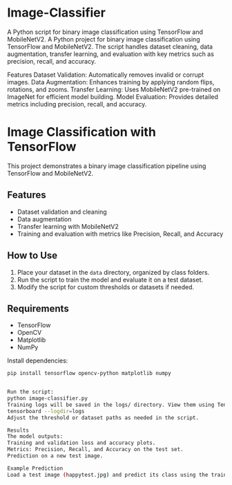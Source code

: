 # Image-Classifier
A Python script for binary image classification using TensorFlow and MobileNetV2. 
A Python project for binary image classification using TensorFlow and MobileNetV2. The script handles dataset cleaning, data augmentation, transfer learning, and evaluation with key metrics such as precision, recall, and accuracy.

Features
Dataset Validation: Automatically removes invalid or corrupt images.
Data Augmentation: Enhances training by applying random flips, rotations, and zooms.
Transfer Learning: Uses MobileNetV2 pre-trained on ImageNet for efficient model building.
Model Evaluation: Provides detailed metrics including precision, recall, and accuracy.

# Image Classification with TensorFlow

This project demonstrates a binary image classification pipeline using TensorFlow and MobileNetV2.

## Features
- Dataset validation and cleaning
- Data augmentation
- Transfer learning with MobileNetV2
- Training and evaluation with metrics like Precision, Recall, and Accuracy

## How to Use
1. Place your dataset in the `data` directory, organized by class folders.
2. Run the script to train the model and evaluate it on a test dataset.
3. Modify the script for custom thresholds or datasets if needed.

## Requirements
- TensorFlow
- OpenCV
- Matplotlib
- NumPy

Install dependencies:
```bash
pip install tensorflow opencv-python matplotlib numpy


Run the script:
python image-classifier.py
Training logs will be saved in the logs/ directory. View them using TensorBoard:
tensorboard --logdir=logs
Adjust the threshold or dataset paths as needed in the script.

Results
The model outputs:
Training and validation loss and accuracy plots.
Metrics: Precision, Recall, and Accuracy on the test set.
Prediction on a new test image.

Example Prediction
Load a test image (happytest.jpg) and predict its class using the trained model. The script provides a raw prediction score and classifies it based on a threshold.
